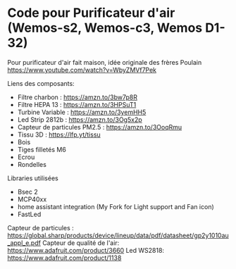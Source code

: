 # Code pour Purificateur d'air (Wemos-s2, Wemos-c3, Wemos D1-32)

Pour purificateur d'air fait maison, idée originale des frères Poulain
https://www.youtube.com/watch?v=WbyZMVf7Pek


Liens des composants:
 - Filtre charbon : https://amzn.to/3bw7p8R
 - Filtre HEPA 13 : https://amzn.to/3HPSuT1
 - Turbine Variable : https://amzn.to/3yemHH5
 - Led Strip 2812b : https://amzn.to/3Og5x2p
 - Capteur de particules PM2.5 : https://amzn.to/3OoqRmu
 - Tissu 3D : https://lfp.yt/tissu
 - Bois
 - Tiges filletés M6
 - Ecrou
 - Rondelles
 


Libraries utilisées
- Bsec 2
- MCP40xx
- home assistant integration (My Fork for Light support and Fan icon)
- FastLed

Capteur de particules : https://global.sharp/products/device/lineup/data/pdf/datasheet/gp2y1010au_appl_e.pdf
Capteur de qualité de l'air: https://www.adafruit.com/product/3660
Led WS2818: https://www.adafruit.com/product/1138

